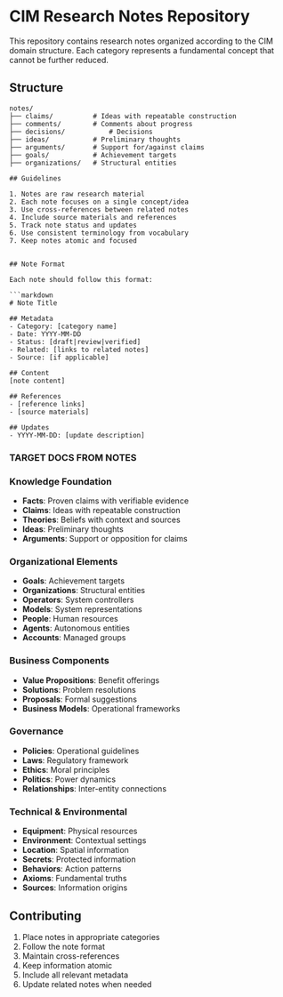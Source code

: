 # CIM Research Notes Repository

This repository contains research notes organized according to the CIM domain structure. Each category represents a fundamental concept that cannot be further reduced.

## Structure

```
notes/
├── claims/          # Ideas with repeatable construction
├── comments/        # Comments about progress
├── decisions/           # Decisions 
├── ideas/           # Preliminary thoughts
├── arguments/       # Support for/against claims
├── goals/           # Achievement targets
├── organizations/   # Structural entities

## Guidelines

1. Notes are raw research material
2. Each note focuses on a single concept/idea
3. Use cross-references between related notes
4. Include source materials and references
5. Track note status and updates
6. Use consistent terminology from vocabulary
7. Keep notes atomic and focused 


## Note Format

Each note should follow this format:

```markdown
# Note Title

## Metadata
- Category: [category name]
- Date: YYYY-MM-DD
- Status: [draft|review|verified]
- Related: [links to related notes]
- Source: [if applicable]

## Content
[note content]

## References
- [reference links]
- [source materials]

## Updates
- YYYY-MM-DD: [update description]
```

### TARGET DOCS FROM NOTES

### Knowledge Foundation
- **Facts**: Proven claims with verifiable evidence
- **Claims**: Ideas with repeatable construction
- **Theories**: Beliefs with context and sources
- **Ideas**: Preliminary thoughts
- **Arguments**: Support or opposition for claims

### Organizational Elements
- **Goals**: Achievement targets
- **Organizations**: Structural entities
- **Operators**: System controllers
- **Models**: System representations
- **People**: Human resources
- **Agents**: Autonomous entities
- **Accounts**: Managed groups

### Business Components
- **Value Propositions**: Benefit offerings
- **Solutions**: Problem resolutions
- **Proposals**: Formal suggestions
- **Business Models**: Operational frameworks

### Governance
- **Policies**: Operational guidelines
- **Laws**: Regulatory framework
- **Ethics**: Moral principles
- **Politics**: Power dynamics
- **Relationships**: Inter-entity connections

### Technical & Environmental
- **Equipment**: Physical resources
- **Environment**: Contextual settings
- **Location**: Spatial information
- **Secrets**: Protected information
- **Behaviors**: Action patterns
- **Axioms**: Fundamental truths
- **Sources**: Information origins

## Contributing
1. Place notes in appropriate categories
2. Follow the note format
3. Maintain cross-references
4. Keep information atomic
5. Include all relevant metadata
6. Update related notes when needed 